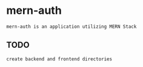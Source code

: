 # mern-auth

`mern-auth is an application utilizing MERN Stack`

## TODO

`create backend and frontend directories`